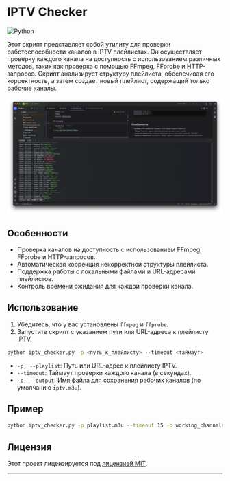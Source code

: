 # IPTV Checker

![Python](https://img.shields.io/badge/Python-3.x-blue.svg)

Этот скрипт представляет собой утилиту для проверки работоспособности каналов в IPTV плейлистах. Он осуществляет проверку каждого канала на доступность с использованием различных методов, таких как проверка с помощью FFmpeg, FFprobe и HTTP-запросов. Скрипт анализирует структуру плейлиста, обеспечивая его корректность, а затем создает новый плейлист, содержащий только рабочие каналы.


![IPTV-Checker!.png](IPTV-Checker!.png)


## Особенности

- Проверка каналов на доступность с использованием FFmpeg, FFprobe и HTTP-запросов.
- Автоматическая коррекция некорректной структуры плейлиста.
- Поддержка работы с локальными файлами и URL-адресами плейлистов.
- Контроль времени ожидания для каждой проверки канала.

## Использование

1. Убедитесь, что у вас установлены `ffmpeg` и `ffprobe`.
2. Запустите скрипт с указанием пути или URL-адреса к плейлисту IPTV.

```bash
python iptv_checker.py -p <путь_к_плейлисту> --timeout <таймаут>
```

- `-p, --playlist`: Путь или URL-адрес к плейлисту IPTV.
- `--timeout`: Таймаут проверки каждого канала (в секундах).
- `-o, --output`: Имя файла для сохранения рабочих каналов (по умолчанию `iptv.m3u`).

## Пример

```bash
python iptv_checker.py -p playlist.m3u --timeout 15 -o working_channels.m3u
```

## Лицензия

Этот проект лицензируется под [лицензией MIT](LICENSE).

---
